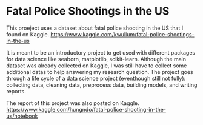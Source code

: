 # Fatal Police Shootings in the US

This proeject uses a dataset about fatal police shooting in the US that I found on Kaggle.
https://www.kaggle.com/kwullum/fatal-police-shootings-in-the-us

It is meant to be an introductory project to get used with different packages for data science like seaborn, matplotlib, scikit-learn. Although the main dataset was already collected on Kaggle, I was still have to collect some additional datas to help answering my research question. The project goes through a life cycle of a data science project (eventhough still not fully): collecting data, cleaning data, preprocess data, building models, and writing reports. 

The report of this project was also posted on Kaggle.
https://www.kaggle.com/hungndo/fatal-police-shooting-in-the-us/notebook
